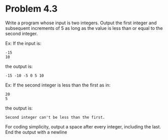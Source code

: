 # Problem 4.3
Write a program whose input is two integers. Output the first integer and subsequent increments of 5 as long as the value is less than or equal to the second integer.

Ex: If the input is:

    -15
    10

the output is:

    -15 -10 -5 0 5 10 

Ex: If the second integer is less than the first as in:

    20
    5

the output is:

    Second integer can't be less than the first.

For coding simplicity, output a space after every integer, including the last. End the output with a newline